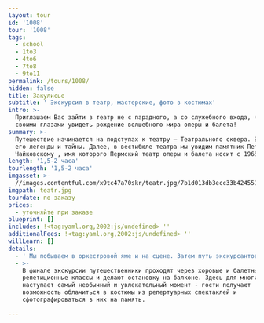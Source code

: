```yaml
---
layout: tour
id: '1008'
tour: '1008'
tags:
  - school
  - 1to3
  - 4to6
  - 7to8
  - 9to11
permalink: /tours/1008/
hidden: false
title: Закулисье
subtitle: ' Экскурсия в театр, мастерские, фото в костюмах'
intro: >-
  Приглашаем Вас зайти в театр не с парадного, а со служебного входа, чтобы
  своими глазами увидеть рождение волшебного мира оперы и балета!
summary: >-
  Путешествие начинается на подступах к театру – Театрального сквера. Вы узнаете
  его легенды и тайны. Далее, в вестибюле театра мы увидим памятник Петру Ильичу
  Чайковскому , имя которого Пермский театр оперы и балета носит с 1965 года.
length: '1,5-2 часа'
tourlength: '1,5-2 часа'
imgasset: >-
  //images.contentful.com/x9tc47a70skr/teatr.jpg/7b1d013db3ecc33b4245515e85ff7840/teatr.jpg
imgpath: teatr.jpg
tourdate: по заказу
prices:
  - уточняйте при заказе
blueprint: []
includes: !<tag:yaml.org,2002:js/undefined> ''
additionalFees: !<tag:yaml.org,2002:js/undefined> ''
willLearn: []
details:
  - ' Мы побываем в оркестровой яме и на сцене. Затем путь экскурсантов лежит через цеха; в гримёрном артисты меняют обличья и примеряют новые парики; в обувном на свет появляются новые пуанты; в швейном создаются знаменитые белые пачки балерин. По ходу путешествия экскурсоводы рассказывают о главных событиях в истории старейшего театра на Урале. И, конечно, вспоминают интересные случаи из театральной жизни , например, как легендарный авиатор Чкалов во время спектакля спас певицу, когда на голове у неё внезапно вспыхнул парик или почему «потерялся» один театральный сезон.'
  - >-
    В финале экскурсии путешественники проходят через хоровые и балетные
    репетиционные классы и делают остановку на балконе. Здесь для многих
    наступает самый необычный и увлекательный момент - гости получают
    возможность облачиться в костюмы из репертуарных спектаклей и
    сфотографироваться в них на память. 

---
```

